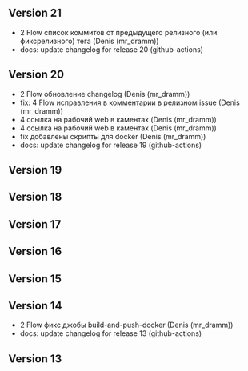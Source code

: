 ## Version 21
- 2 Flow список коммитов от предыдущего релизного (или фиксрелизного) тега (Denis (mr_dramm))
- docs: update changelog for release 20 (github-actions)

## Version 20
- 2 Flow обновление changelog (Denis (mr_dramm))
- fix: 4 Flow исправления в комментарии в релизном issue (Denis (mr_dramm))
- 4 ссылка на рабочий web в каментах (Denis (mr_dramm))
- 4 ссылка на рабочий web в каментах (Denis (mr_dramm))
- fix добавлены скрипты для docker (Denis (mr_dramm))
- docs: update changelog for release 19 (github-actions)

## Version 19


## Version 18


## Version 17


## Version 16


## Version 15


## Version 14
- 2 Flow фикс джобы build-and-push-docker (Denis (mr_dramm))
- docs: update changelog for release 13 (github-actions)

## Version 13
